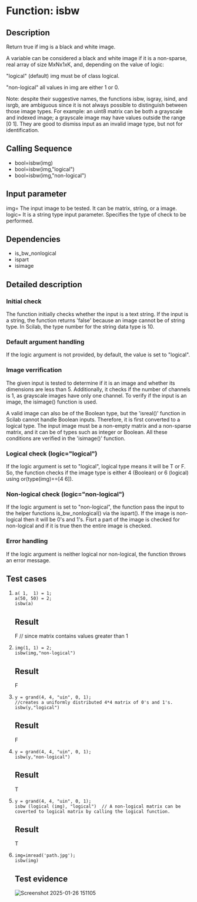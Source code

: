 # Function: isbw

## Description
Return true if img is a black and white image.

A variable can be considered a black and white image if it is a non-sparse, real array of size MxNx1xK, and, depending on the value of logic:

"logical" (default)
img must be of class logical.

"non-logical"
all values in img are either 1 or 0.

Note: despite their suggestive names, the functions isbw, isgray, isind, and isrgb, are ambiguous since it is not always possible to distinguish between those image types. For example: an uint8 matrix can be both a grayscale and indexed image; a grayscale image may have values outside the range [0 1]. They are good to dismiss input as an invalid image type, but not for identification.

## Calling Sequence
  * bool=isbw(img)
  * bool=isbw(img,"logical")
  * bool=isbw(img,"non-logical")

## Input parameter
img= The input image to be tested. It can be matrix, string, or a image.  
logic= It is a string type input parameter. Specifies the type of check to be performed.

## Dependencies
* is_bw_nonlogical
* ispart
* isimage

## Detailed description

### Initial check
The function initially checks whether the input is a text string. If the input is a string, the function returns 'false' because an image cannot be of string type. In Scilab, the type number for the string data type is 10.

### Default argument handling
If the logic argument is not provided, by default, the value is set to "logical".

### Image verrification
The given input is tested to determine if it is an image and whether its dimensions are less than 5. Additionally, it checks if the number of channels is 1, as grayscale images have only one channel. To verify if the input is an image, the isimage() function is used.

A valid image can also be of the Boolean type, but the 'isreal()' function in Scilab cannot handle Boolean inputs. Therefore, it is first converted to a logical type. The input image must be a non-empty matrix and a non-sparse matrix, and it can be of types such as integer or Boolean. All these conditions are verified in the 'isimage()' function.

### Logical check (logic="logical")
If the logic argument is set to "logical", logical type means it will be T or F. So, the function checks if the image type is either 4 (Boolean) or 6 (logical) using or(type(img)==[4 6]).

### Non-logical check (logic="non-logical")
If the logic argument is set to "non-logical", the function pass the input to the helper functions is_bw_nonlogical() via the ispart(). If the image is non-logical then it will be 0's and 1's. Fisrt a part of the image is checked for non-logical and if it is true then the entire image is checked.

### Error handling
If the logic argument is neither logical nor non-logical, the function throws an error message.

## Test cases
1.     a( 1,  1) = 1;
       a(50, 50) = 2;
       isbw(a)
   ## Result
   F                                                             // since matrix contains values greater than 1

2.     img(1, 1) = 2;
       isbw(img,"non-logical")
   ## Result
   F

3.     y = grand(4, 4, "uin", 0, 1);                                 //creates a uniformly distributed 4*4 matrix of 0's and 1's.
       isbw(y,"logical")
   ## Result
   F

4.     y = grand(4, 4, "uin", 0, 1);
       isbw(y,"non-logical")
   ## Result
   T

5.     y = grand(4, 4, "uin", 0, 1);
       isbw (logical (img), "logical")  // A non-logical matrix can be coverted to logical matrix by calling the logical function.
   ## Result
   T

6.     img=imread('path.jpg');
       isbw(img)
   ## Test evidence
   ![Screenshot 2025-01-26 151105](https://github.com/user-attachments/assets/98e69465-c02a-40a8-98b2-45e2cdc57abe)
